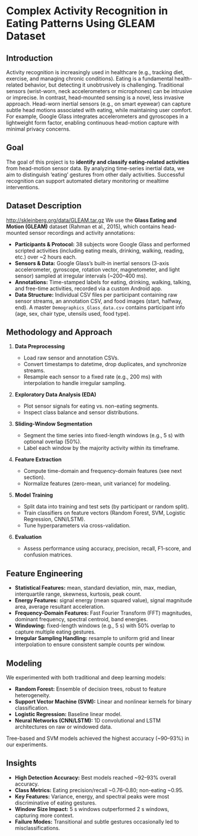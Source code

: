 # Complex Activity Recognition in Eating Patterns Using GLEAM Dataset

## Introduction

Activity recognition is increasingly used in healthcare (e.g., tracking diet, exercise, and managing chronic conditions). Eating is a fundamental health-related behavior, but detecting it unobtrusively is challenging. Traditional sensors (wrist-worn, neck accelerometers or microphones) can be intrusive or imprecise. In contrast, head-mounted sensing is a novel, less invasive approach. Head-worn inertial sensors (e.g., on smart eyewear) can capture subtle head motions associated with eating, while maintaining user comfort. For example, Google Glass integrates accelerometers and gyroscopes in a lightweight form factor, enabling continuous head-motion capture with minimal privacy concerns.

## Goal

The goal of this project is to **identify and classify eating-related activities** from head-motion sensor data. By analyzing time-series inertial data, we aim to distinguish ‘eating’ gestures from other daily activities. Successful recognition can support automated dietary monitoring or mealtime interventions.

## Dataset Description
 http://skleinberg.org/data/GLEAM.tar.gz
We use the **Glass Eating and Motion (GLEAM)** dataset (Rahman et al., 2015), which contains head-mounted sensor recordings and activity annotations:

- **Participants & Protocol:** 38 subjects wore Google Glass and performed scripted activities (including eating meals, drinking, walking, reading, etc.) over ~2 hours each.
- **Sensors & Data:** Google Glass’s built-in inertial sensors (3-axis accelerometer, gyroscope, rotation vector, magnetometer, and light sensor) sampled at irregular intervals (~200–400 ms).
- **Annotations:** Time-stamped labels for eating, drinking, walking, talking, and free-time activities, recorded via a custom Android app.
- **Data Structure:** Individual CSV files per participant containing raw sensor streams, an annotation CSV, and food images (start, halfway, end). A master `Demographics_Glass_data.csv` contains participant info (age, sex, chair type, utensils used, food type).

## Methodology and Approach

1. **Data Preprocessing**
   - Load raw sensor and annotation CSVs.
   - Convert timestamps to datetime, drop duplicates, and synchronize streams.
   - Resample each sensor to a fixed rate (e.g., 200 ms) with interpolation to handle irregular sampling.

2. **Exploratory Data Analysis (EDA)**
   - Plot sensor signals for eating vs. non-eating segments.
   - Inspect class balance and sensor distributions.

3. **Sliding-Window Segmentation**
   - Segment the time series into fixed-length windows (e.g., 5 s) with optional overlap (50%).
   - Label each window by the majority activity within its timeframe.

4. **Feature Extraction**
   - Compute time-domain and frequency-domain features (see next section).
   - Normalize features (zero-mean, unit variance) for modeling.

5. **Model Training**
   - Split data into training and test sets (by participant or random split).
   - Train classifiers on feature vectors (Random Forest, SVM, Logistic Regression, CNN/LSTM).
   - Tune hyperparameters via cross-validation.

6. **Evaluation**
   - Assess performance using accuracy, precision, recall, F1-score, and confusion matrices.

## Feature Engineering

- **Statistical Features:** mean, standard deviation, min, max, median, interquartile range, skewness, kurtosis, peak count.
- **Energy Features:** signal energy (mean squared value), signal magnitude area, average resultant acceleration.
- **Frequency-Domain Features:** Fast Fourier Transform (FFT) magnitudes, dominant frequency, spectral centroid, band energies.
- **Windowing:** fixed-length windows (e.g., 5 s) with 50% overlap to capture multiple eating gestures.
- **Irregular Sampling Handling:** resample to uniform grid and linear interpolation to ensure consistent sample counts per window.

## Modeling

We experimented with both traditional and deep learning models:

- **Random Forest:** Ensemble of decision trees, robust to feature heterogeneity.
- **Support Vector Machine (SVM):** Linear and nonlinear kernels for binary classification.
- **Logistic Regression:** Baseline linear model.
- **Neural Networks (CNN/LSTM):** 1D convolutional and LSTM architectures on raw or windowed data.

Tree-based and SVM models achieved the highest accuracy (~90–93%) in our experiments.

## Insights

- **High Detection Accuracy:** Best models reached ~92–93% overall accuracy.
- **Class Metrics:** Eating precision/recall ~0.76–0.80; non-eating ~0.95.
- **Key Features:** Variance, energy, and spectral peaks were most discriminative of eating gestures.
- **Window Size Impact:** 5 s windows outperformed 2 s windows, capturing more context.
- **Failure Modes:** Transitional and subtle gestures occasionally led to misclassifications.


